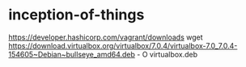 # inception-of-things
https://developer.hashicorp.com/vagrant/downloads
wget https://download.virtualbox.org/virtualbox/7.0.4/virtualbox-7.0_7.0.4-154605~Debian~bullseye_amd64.deb - O virtualbox.deb
